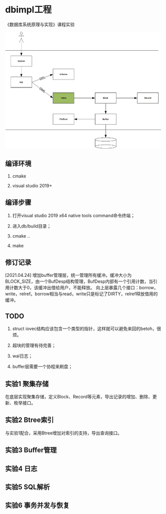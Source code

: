 # dbimpl工程

《数据库系统原理与实现》课程实验

![系统构架](docs/img/arch.png)

## 编译环境

1. cmake

2. visual studio 2019+

## 编译步骤

1. 打开visual studio 2019 x64 native tools command命令终端；

2. 进入db/build目录；

3. cmake ..

4. make

## 修订记录

[2021.04.24] 增加buffer管理层，统一管理所有缓冲。缓冲大小为BLOCK_SIZE，由一个BufDesp结构管理，BufDesp内部有一个引用计数，当引用计数大于0，该缓冲出借给用户，不能释放。
向上层暴露几个接口：borrow，write，relref。borrow相当与read，write只是标记了DIRTY，relref释放借用的缓冲。

## TODO

1. struct iovec结构应该包含一个类型的指针，这样就可以避免来回的betoh，很烦。

2. 超块的管理有待完善；

3. wal日志；

4. buffer层需要一个协程来刷盘；

## 实验1 聚集存储

在底层实现聚集存储，定义Block、Record等元素，导出记录的增加、删除、更新、枚举接口。

## 实验2 Btree索引

与实验1配合，采用Btree增加对索引的支持，导出查询接口。

## 实验3 Buffer管理

## 实验4 日志

## 实验5 SQL解析

## 实验6 事务并发与恢复



